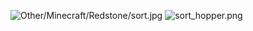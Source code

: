 ![Other/Minecraft/Redstone/sort.jpg](Other/Minecraft/Redstone/sort.jpg)
![sort_hopper.png](Other/Minecraft/Redstone/sort_hopper.png)
